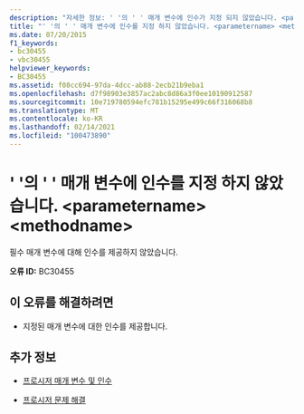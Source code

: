 ```yaml
---
description: "자세한 정보: ' '의 ' ' 매개 변수에 인수가 지정 되지 않았습니다. <parametername> <methodname>"
title: "' '의 ' ' 매개 변수에 인수를 지정 하지 않았습니다. <parametername> <methodname>"
ms.date: 07/20/2015
f1_keywords:
- bc30455
- vbc30455
helpviewer_keywords:
- BC30455
ms.assetid: f08cc694-97da-4dcc-ab88-2ecb21b9eba1
ms.openlocfilehash: d7f98903e3857ac2abc8d86a3f0ee10190912587
ms.sourcegitcommit: 10e719780594efc781b15295e499c66f316068b8
ms.translationtype: MT
ms.contentlocale: ko-KR
ms.lasthandoff: 02/14/2021
ms.locfileid: "100473890"
---
```

# <a name="argument-not-specified-for-parameter-parametername-of-methodname"></a>' '의 ' ' 매개 변수에 인수를 지정 하지 않았습니다. \<parametername> \<methodname>

필수 매개 변수에 대해 인수를 제공하지 않았습니다.  
  
 **오류 ID:** BC30455  
  
## <a name="to-correct-this-error"></a>이 오류를 해결하려면  
  
- 지정된 매개 변수에 대한 인수를 제공합니다.  
  
## <a name="see-also"></a>추가 정보

- [프로시저 매개 변수 및 인수](../programming-guide/language-features/procedures/procedure-parameters-and-arguments.md)

- [프로시저 문제 해결](../programming-guide/language-features/procedures/troubleshooting-procedures.md)
